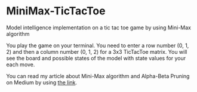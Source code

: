 # MiniMax-TicTacToe
Model intelligence implementation on a tic tac toe game by using Mini-Max algorithm

You play the game on your terminal. You need to enter a row number (0, 1, 2) and then a column number (0, 1, 2) for a 3x3 TicTacToe matrix. You will see the board and possible states of the model with state values for your each move.

You can read my article about Mini-Max algorithm and Alpha-Beta Pruning on Medium by using <a href='https://medium.com/@yesyigitcan/acc8d6b88cb1?source=friends_link&sk=e0af960ea6ad1eed8a8a509cd60b7918'>the link</a>.
